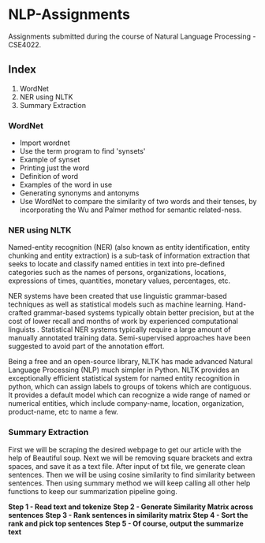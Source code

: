 # NLP-Assignments
Assignments submitted during the course of Natural Language Processing - CSE4022.

## Index

1. WordNet
2. NER using NLTK
3. Summary Extraction

### WordNet

- Import wordnet
- Use the term program to find 'synsets'
- Example of synset
- Printing just the word
- Definition of word
- Examples of the word in use
- Generating synonyms and antonyms
- Use WordNet to compare the similarity of two words and their tenses, by incorporating the Wu and Palmer method for semantic related-ness.

### NER using NLTK

Named-entity recognition (NER) (also known as entity identification, entity chunking and entity extraction) is a sub-task of information extraction that seeks to locate and classify named entities in text into pre-defined categories such as the names of persons, organizations, locations, expressions of times, quantities, monetary values, percentages, etc.


NER systems have been created that use linguistic grammar-based techniques as well as statistical models such as machine learning. Hand-crafted grammar-based systems typically obtain better precision, but at the cost of lower recall and months of work by experienced computational linguists . Statistical NER systems typically require a large amount of manually annotated training data. Semi-supervised approaches have been suggested to avoid part of the annotation effort.


Being a free and an open-source library, NLTK has made advanced Natural Language Processing (NLP) much simpler in Python. NLTK provides an exceptionally efficient statistical system for named entity recognition in python, which can assign labels to groups of tokens which are contiguous. It provides a default model which can recognize a wide range of named or numerical entities, which include company-name, location, organization, product-name, etc to name a few. 

### Summary Extraction

First we will be scraping the desired webpage to get our article with the help of Beautiful soup. Next we will be removing square brackets and extra spaces, and save it as a text file. After input of txt file, we generate clean sentences. Then we will be using cosine similarity to find similarity between sentences. Then using summary method  we will keep calling all other help functions to keep our summarization pipeline going.

**Step 1 - Read text and tokenize**
**Step 2 - Generate Similarity Matrix across sentences** 
**Step 3 - Rank sentences in similarity matrix** 
**Step 4 - Sort the rank and pick top sentences**
**Step 5 - Of course, output the summarize text**










